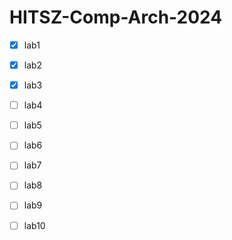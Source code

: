HITSZ-Comp-Arch-2024
===============

- [x] lab1
- [x] lab2
- [x] lab3
- [ ] lab4
- [ ] lab5
- [ ] lab6
- [ ] lab7
- [ ] lab8
- [ ] lab9
- [ ] lab10

